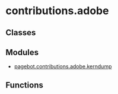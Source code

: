 # contributions.adobe

## Classes


## Modules

* [pagebot.contributions.adobe.kerndump](pagebot.contributions.adobe.kerndump)

## Functions

